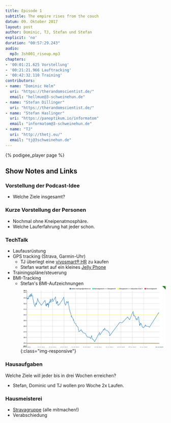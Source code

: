```yaml
---
title: Episode 1
subtitle: The empire rises from the couch
datum: 09. Oktober 2017
layout: post
author: Dominic, TJ, Stefan und Stefan
explicit: 'no'
duration: "00:57:29.243"
audio:
  mp3: 3sh001_riseup.mp3
chapters:
- '00:01:21.625 Vorstellung'
- '00:21:21.966 Lauftracking'
- '00:42:32.110 Training'
contributors:
- name: "Dominic Helm"
  uri: "https://therandomscientist.de/"
  email: "hellmue@3-schweinehun.de"
- name: "Stefan Dillinger"
  uri: "https://therandomscientist.de/"
- name: "Stefan Haslinger"
  uri: "https://panoptikum.io/informatom"
  email: "informatom@3-schweinehun.de"
- name: "TJ"
  uri: "http://thetj.eu/"
  email: "tj@3schweinehun.de"
---
```


{% podigee_player page %}

## Show Notes and Links

### Vorstellung der Podcast-Idee

* Welche Ziele insgesamt?

### Kurze Vorstellung der Personen

* Nochmal ohne Kneipenatmosphäre.
* Welche Lauferfahrung hat jeder schon.


### TechTalk

* Laufausrüstung
* GPS tracking (Strava, Garmin-Uhr)
  * TJ überlegt eine [vívosmart® HR](https://buy.garmin.com/de-DE/DE/p/531166) zu kaufen
  * Stefan wartet auf ein kleines [Jelly Phone](https://www.kickstarter.com/projects/jellyphone/jelly-the-smallest-4g-smartphone?lang=de)
* Trainingspläne/steuerung
* BMI-Tracking
  * Stefan's BMI-Aufzeichnungen<br/>
    ![Stefan trackt seinen BMI](/img/bmi-stefan.png){:class="img-responsive"}


### Hausaufgaben

Welche Ziele will jeder bis in drei Wochen erreichen?
* Stefan, Dominic und TJ wollen pro Woche 2x Laufen.

### Hausmeisterei

* [Stravagruppe](https://www.strava.com/clubs/3schweinehunde) (alle mitmachen!)
* Verabschiedung